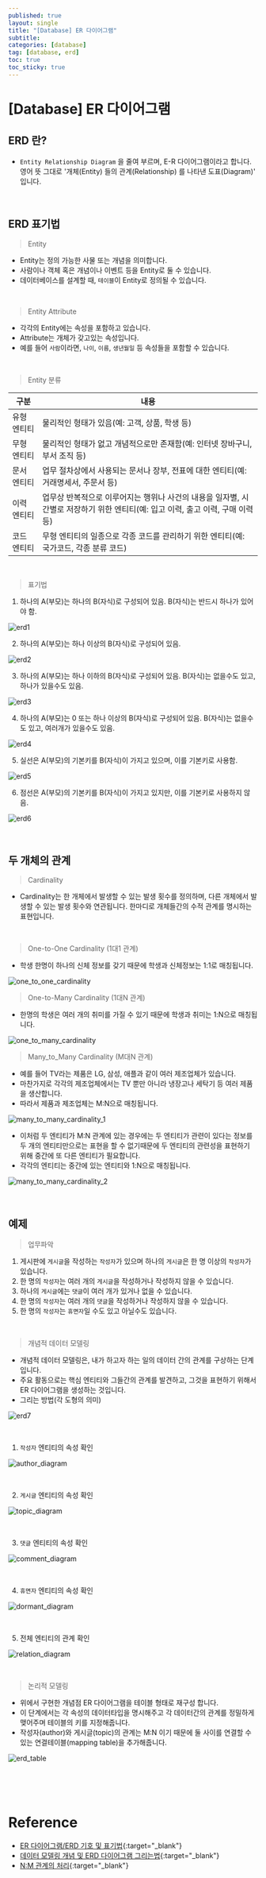 ```yaml
---
published: true
layout: single
title: "[Database] ER 다이어그램"
subtitle: 
categories: [database]
tag: [database, erd]
toc: true
toc_sticky: true
---  
```


# [Database] ER 다이어그램  

## ERD 란?  

- `Entity Relationship Diagram` 을 줄여 부르며, E-R 다이어그램이라고 합니다. 영어 뜻 그대로 '개체(Entity) 들의 관계(Relationship) 를 나타낸 도표(Diagram)' 입니다.  

<br>

## ERD 표기법  

> Entity  

- Entity는 정의 가능한 사물 또는 개념을 의미합니다.  
- 사람이나 객체 혹은 개념이나 이벤트 등을 Entity로 둘 수 있습니다.  
- 데이터베이스를 설계할 때, `테이블`이 Entity로 정의될 수 있습니다.  

<br>

> Entity Attribute  

- 각각의 Entity에는 속성을 포함하고 있습니다.  
- Attribute는 개체가 갖고있는 속성입니다.  
- 예를 들어 `사람`이라면, `나이`, `이름`, `생년월일` 등 속성들을 포함할 수 있습니다.  

<br>

> Entity 분류  

| 구분 | 내용 |
| -- | -- |  
| 유형 엔티티 | 물리적인 형태가 있음(예: 고객, 상품, 학생 등) |  
| 무형 엔티티 | 물리적인 형태가 없고 개념적으로만 존재함(예: 인터넷 장바구니, 부서 조직 등) |  
| 문서 엔티티 | 업무 절차상에서 사용되는 문서나 장부, 전표에 대한 엔티티(예: 거래명세서, 주문서 등) |  
| 이력 엔티티 | 업무상 반복적으로 이루어지는 행위나 사건의 내용을 일자별, 시간별로 저장하기 위한 엔티티(예: 입고 이력, 출고 이력, 구매 이력 등) |  
| 코드 엔티티 | 무형 엔티티의 일종으로 각종 코드를 관리하기 위한 엔티티(예: 국가코드, 각종 분류 코드) |  

<br>

> 표기법  

1. 하나의 A(부모)는 하나의 B(자식)로 구성되어 있음. B(자식)는 반드시 하나가 있어야 함.  

![erd1](https://github.com/morisYu/morisyu.github.io/blob/master/assets/images/database/erd1.png?raw=true)  

2. 하나의 A(부모)는 하나 이상의 B(자식)로 구성되어 있음.  

![erd2](https://github.com/morisYu/morisyu.github.io/blob/master/assets/images/database/erd2.png?raw=true)  

3. 하나의 A(부모)는 하나 이하의 B(자식)로 구성되어 있음. B(자식)는 없을수도 있고, 하나가 있을수도 있음.  

![erd3](https://github.com/morisYu/morisyu.github.io/blob/master/assets/images/database/erd3.png?raw=true)  

4. 하나의 A(부모)는 0 또는 하나 이상의 B(자식)로 구성되어 있음. B(자식)는 없을수도 있고, 여러개가 있을수도 있음.  

![erd4](https://github.com/morisYu/morisyu.github.io/blob/master/assets/images/database/erd4.png?raw=true)

5. 실선은 A(부모)의 기본키를 B(자식)이 가지고 있으며, 이를 기본키로 사용함.  

![erd5](https://github.com/morisYu/morisyu.github.io/blob/master/assets/images/database/erd5.png?raw=true)  

6. 점선은 A(부모)의 기본키를 B(자식)이 가지고 있지만, 이를 기본키로 사용하지 않음.

![erd6](https://github.com/morisYu/morisyu.github.io/blob/master/assets/images/database/erd6.png?raw=true)  

<br>  

## 두 개체의 관계  

> Cardinality  

- Cardinality는 한 개체에서 발생할 수 있는 발생 횟수를 정의하며, 다른 개체에서 발생할 수 있는 발생 횟수와 연관됩니다. 한마디로 개체들간의 수적 관계를 명시하는 표현입니다.  

<br>

> One-to-One Cardinality (1대1 관계)  

- 학생 한명이 하나의 신체 정보를 갖기 때문에 학생과 신체정보는 1:1로 매칭됩니다.  

![one_to_one_cardinality](https://github.com/morisYu/morisyu.github.io/blob/master/assets/images/database/one_to_one_cardinality.png?raw=true)  

> One-to-Many Cardinality (1대N 관계)  

- 한명의 학생은 여러 개의 취미를 가질 수 있기 때문에 학생과 취미는 1:N으로 매칭됩니다.  

![one_to_many_cardinality](https://github.com/morisYu/morisyu.github.io/blob/master/assets/images/database/one_to_many_cardinality.png?raw=true)  

> Many_to_Many Cardinality (M대N 관계)  

- 예를 들어 TV라는 제품은 LG, 삼성, 애플과 같이 여러 제조업체가 있습니다.  
- 마찬가지로 각각의 제조업체에서는 TV 뿐만 아니라 냉장고나 세탁기 등 여러 제품을 생산합니다.  
- 따라서 제품과 제조업체는 M:N으로 매칭됩니다.  

![many_to_many_cardinality_1](https://github.com/morisYu/morisyu.github.io/blob/master/assets/images/database/many_to_many_cardinality_1.png?raw=true)  

- 이처럼 두 엔티티가 M:N 관계에 있는 경우에는 두 엔티티가 관련이 있다는 정보를 두 개의 엔티티만으로는 표현을 할 수 없기때문에 두 엔티티의 관련성을 표현하기 위해 중간에 또 다른 엔티티가 필요합니다.  
- 각각의 엔티티는 중간에 있는 엔티티와 1:N으로 매칭됩니다.  

![many_to_many_cardinality_2](https://github.com/morisYu/morisyu.github.io/blob/master/assets/images/database/many_to_many_cardinality_2.png?raw=true)  

<br>  

## 예제  

> 업무파악  

1. 게시판에 `게시글`을 작성하는 `작성자`가 있으며 하나의 `게시글`은 한 명 이상의 `작성자`가 있습니다.  
2. 한 명의 `작성자`는 여러 개의 `게시글`을 작성하거나 작성하지 않을 수 있습니다.  
3. 하나의 `게시글`에는 `댓글`이 여러 개가 있거나 없을 수 있습니다.  
4. 한 명의 `작성자`는 여러 개의 `댓글`을 작성하거나 작성하지 않을 수 있습니다.  
5. 한 명의 `작성자`는 `휴면자`일 수도 있고 아닐수도 있습니다.  

<br>

> 개념적 데이터 모델링  

- 개념적 데이터 모델링은, 내가 하고자 하는 일의 데이터 간의 관계를 구상하는 단계입니다.  
- 주요 활동으로는 핵심 엔티티와 그들간의 관계를 발견하고, 그것을 표현하기 위해서 ER 다이어그램을 생성하는 것입니다.  
- 그리는 방법(각 도형의 의미)  

![erd7](https://github.com/morisYu/morisyu.github.io/blob/master/assets/images/database/erd7.png?raw=true)  

<br>

1. `작성자` 엔티티의 속성 확인  

![author_diagram](https://github.com/morisYu/morisyu.github.io/blob/master/assets/images/database/author_diagram.png?raw=true)   

<br>  

2. `게시글` 엔티티의 속성 확인  

![topic_diagram](https://github.com/morisYu/morisyu.github.io/blob/master/assets/images/database/topic_diagram.png?raw=true)  

<br>  

3. `댓글` 엔티티의 속성 확인  

![comment_diagram](https://github.com/morisYu/morisyu.github.io/blob/master/assets/images/database/comment_diagram.png?raw=true)   

<br>  

4. `휴면자` 엔티티의 속성 확인  

![dormant_diagram](https://github.com/morisYu/morisyu.github.io/blob/master/assets/images/database/dormant_diagram.png?raw=true)  

<br>  

5. 전체 엔티티의 관계 확인  

![relation_diagram](https://github.com/morisYu/morisyu.github.io/blob/master/assets/images/database/relation_diagram.png?raw=true)  

<br>  

> 논리적 모델링  

- 위에서 구현한 개념점 ER 다이어그램을 테이블 형태로 재구성 합니다.  
- 이 단계에서는 각 속성의 데이터타입을 명시해주고 각 데이터간의 관계를 정밀하게 맺어주며 테이블의 키를 지정해줍니다.  
- 작성자(author)와 게시글(topic)의 관계는 M:N 이기 때문에 둘 사이를 연결할 수 있는 연결테이블(mapping table)을 추가해줍니다.  

![erd_table](https://github.com/morisYu/morisyu.github.io/blob/master/assets/images/database/erd_table.png?raw=true)  




<br><br><br>

# <strong>Reference</strong>  

- [ER 다이어그램/ERD 기호 및 표기법](https://mjn5027.tistory.com/43){:target="_blank"}  
- [데이터 모델링 개념 및 ERD 다이어그램 그리는법](https://inpa.tistory.com/entry/DB-%F0%9F%93%9A-%EB%8D%B0%EC%9D%B4%ED%84%B0-%EB%AA%A8%EB%8D%B8%EB%A7%81-1N-%EA%B4%80%EA%B3%84-%F0%9F%93%88-ERD-%EB%8B%A4%EC%9D%B4%EC%96%B4%EA%B7%B8%EB%9E%A8){:target="_blank"}  
- [N:M 관계의 처리](https://youtu.be/PN121bbdgSM){:target="_blank"}  